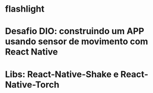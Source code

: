 # flashlight
# Desafio DIO: construindo um APP usando sensor de movimento com React Native
# Libs: React-Native-Shake e React-Native-Torch
